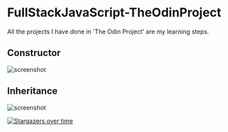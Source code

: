 # FullStackJavaScript-TheOdinProject
All the projects I have done in 'The Odin Project' are my learning steps.

## Constructor
![screenshot](https://github.com/cihatdev/FullStackJavaScript-TheOdinProject/blob/master/JavaScript/object%20%26%20function/Photo/Ek%20A%C3%A7%C4%B1klama%202020-07-13%20212601.png)

## Inheritance
![screenshot](https://github.com/cihatdev/FullStackJavaScript-TheOdinProject/blob/master/JavaScript/object%20%26%20function/Photo/Ek%20A%C3%A7%C4%B1klama%202020-07-13%20214538.png)


[![Stargazers over time](https://starchart.cc/cihatdev/FullStackJavaScript-TheOdinProject.svg)](https://starchart.cc/cihatdev/FullStackJavaScript-TheOdinProject)
